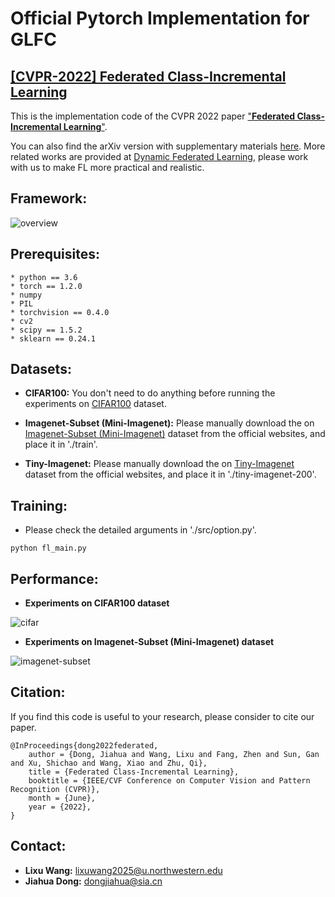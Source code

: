 # Official Pytorch Implementation for GLFC

## [[CVPR-2022] Federated Class-Incremental Learning](https://openaccess.thecvf.com/content/CVPR2022/html/Dong_Federated_Class-Incremental_Learning_CVPR_2022_paper.html)

This is the implementation code of the CVPR 2022 paper ["**Federated Class-Incremental Learning**"](https://cvpr2022.thecvf.com/). 

You can also find the arXiv version with supplementary materials [here](https://arxiv.org/abs/2203.11473). More related works are provided at [Dynamic Federated Learning](https://github.com/conditionWang/Dynamic-FL), please work with us to make FL more practical and realistic.


## Framework:

![overview](./fig/overview.png)


## Prerequisites:

    * python == 3.6
    * torch == 1.2.0
    * numpy
    * PIL
    * torchvision == 0.4.0
    * cv2
    * scipy == 1.5.2
    * sklearn == 0.24.1

## Datasets:

* **CIFAR100:** You don't need to do anything before running the experiments on [CIFAR100](https://www.cs.toronto.edu/~kriz/cifar.html) dataset.

* **Imagenet-Subset (Mini-Imagenet):** Please manually download the on [Imagenet-Subset (Mini-Imagenet)](https://github.com/yaoyao-liu/mini-imagenet-tools) dataset from the official websites, and place it in './train'.

* **Tiny-Imagenet:** Please manually download the on [Tiny-Imagenet](https://github.com/seshuad/IMagenet) dataset from the official websites, and place it in './tiny-imagenet-200'.



## Training:

* Please check the detailed arguments in './src/option.py'.

```shell
python fl_main.py
```


## Performance:

* **Experiments on CIFAR100 dataset**

![cifar](./fig/imagenet_subset_result.png)

* **Experiments on Imagenet-Subset (Mini-Imagenet) dataset**

![imagenet-subset](./fig/cifar_result.png)


## Citation:

If you find this code is useful to your research, please consider to cite our paper.

```
@InProceedings{dong2022federated,
    author = {Dong, Jiahua and Wang, Lixu and Fang, Zhen and Sun, Gan and Xu, Shichao and Wang, Xiao and Zhu, Qi},
    title = {Federated Class-Incremental Learning},
    booktitle = {IEEE/CVF Conference on Computer Vision and Pattern Recognition (CVPR)},
    month = {June},
    year = {2022},
}
```

## Contact:

* **Lixu Wang:**  lixuwang2025@u.northwestern.edu
* **Jiahua Dong:** dongjiahua@sia.cn


